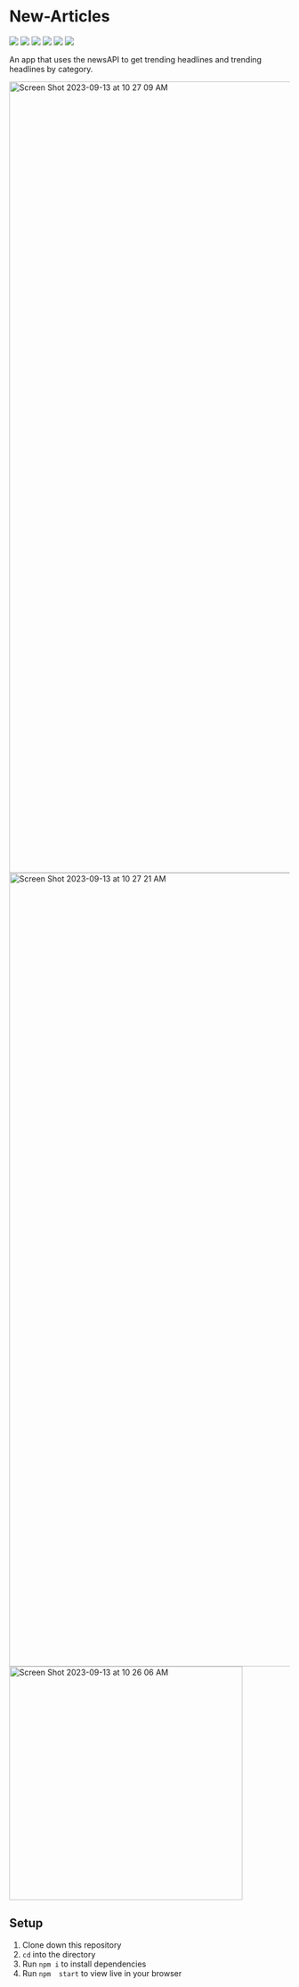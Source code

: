 # New-Articles

  <img src="https://img.shields.io/badge/React-20232A?style=for-the-badge&logo=react&logoColor=61DAFB" />
  <img src="https://img.shields.io/badge/JavaScript-323330?style=for-the-badge&logo=javascript&logoColor=F7DF1E" /> 
  <img src="https://img.shields.io/badge/CSS3-1572B6?style=for-the-badge&logo=css3&logoColor=white" /> 
  <img src="https://img.shields.io/badge/HTML5-E34F26?style=for-the-badge&logo=html5&logoColor=white" />
  <img src="https://img.shields.io/badge/GitHub%20Pages-222222.svg?style=for-the-badge&logo=GitHub-Pages&logoColor=white" />
<img src="https://img.shields.io/badge/-cypress-%23E5E5E5?style=for-the-badge&logo=cypress&logoColor=058a5e" /> 

An app that uses the newsAPI to get trending headlines and trending headlines by category.

<img width="1419" alt="Screen Shot 2023-09-13 at 10 27 09 AM" src="https://github.com/alivaditis/news-articles/assets/123565022/4b213c6b-3734-4609-831e-e54a95be0149">
<img width="1423" alt="Screen Shot 2023-09-13 at 10 27 21 AM" src="https://github.com/alivaditis/news-articles/assets/123565022/be5140a6-6d7d-4fc3-a8a0-da26cbd7530b">
<img width="419" alt="Screen Shot 2023-09-13 at 10 26 06 AM" src="https://github.com/alivaditis/news-articles/assets/123565022/92eece5a-55bf-42a4-b7f3-bc0edcfb5e65">


## Setup

1. Clone down this repository
1. `cd` into the directory
1. Run `npm i` to install dependencies
1. Run `npm  start` to view live in your browser
